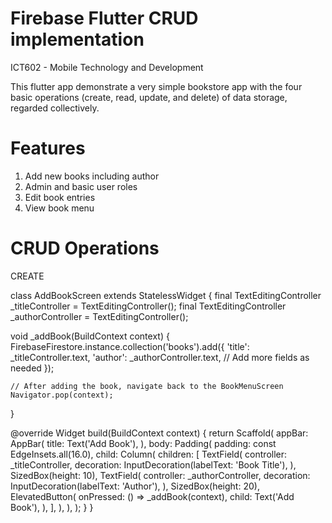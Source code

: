 # Firebase Flutter CRUD implementation

ICT602 - Mobile Technology and Development

This flutter app demonstrate a very simple bookstore app with the four basic operations (create, read, update, and delete) of data storage, regarded collectively.

# Features

1. Add new books including author
2. Admin and basic user roles
3. Edit book entries
4. View book menu

# CRUD Operations

CREATE

class AddBookScreen extends StatelessWidget {
  final TextEditingController _titleController = TextEditingController();
  final TextEditingController _authorController = TextEditingController();

  void _addBook(BuildContext context) {
    FirebaseFirestore.instance.collection('books').add({
      'title': _titleController.text,
      'author': _authorController.text,
      // Add more fields as needed
    });

    // After adding the book, navigate back to the BookMenuScreen
    Navigator.pop(context);
  }

  @override
  Widget build(BuildContext context) {
    return Scaffold(
      appBar: AppBar(
        title: Text('Add Book'),
      ),
      body: Padding(
        padding: const EdgeInsets.all(16.0),
        child: Column(
          children: [
            TextField(
              controller: _titleController,
              decoration: InputDecoration(labelText: 'Book Title'),
            ),
            SizedBox(height: 10),
            TextField(
              controller: _authorController,
              decoration: InputDecoration(labelText: 'Author'),
            ),
            SizedBox(height: 20),
            ElevatedButton(
              onPressed: () => _addBook(context),
              child: Text('Add Book'),
            ),
          ],
        ),
      ),
    );
  }
}
